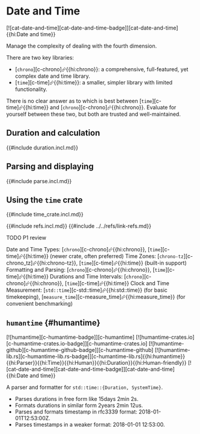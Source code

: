 # Date and Time

[![cat-date-and-time][cat-date-and-time-badge]][cat-date-and-time]{{hi:Date and time}}

Manage the complexity of dealing with the fourth dimension.

There are two key libraries:

- [`chrono`][c-chrono]⮳{{hi:chrono}}: a comprehensive, full-featured, yet complex date and time library.
- [`time`][c-time]⮳{{hi:time}}: a smaller, simpler library with limited functionality.

There is no clear answer as to which is best between [`time`][c-time]⮳{{hi:time}} and [`chrono`][c-chrono]⮳{{hi:chrono}}. Evaluate for yourself between these two, but both are trusted and well-maintained.

## Duration and calculation

{{#include duration.incl.md}}

## Parsing and displaying

{{#include parse.incl.md}}

## Using the `time` crate

{{#include time_crate.incl.md}}

{{#include refs.incl.md}}
{{#include ../../refs/link-refs.md}}

<div class="hidden">
TODO P1 review

Date and Time Types: [`chrono`][c-chrono]⮳{{hi:chrono}}, [`time`][c-time]⮳{{hi:time}} (newer crate, often preferred)
Time Zones: [`chrono-tz`][c-chrono_tz]⮳{{hi:chrono-tz}}, [`time`][c-time]⮳{{hi:time}} (built-in support)
Formatting and Parsing: [`chrono`][c-chrono]⮳{{hi:chrono}}, [`time`][c-time]⮳{{hi:time}}
Durations and Time Intervals: [`chrono`][c-chrono]⮳{{hi:chrono}}, [`time`][c-time]⮳{{hi:time}}
Clock and Time Measurement: [`std::time`][c-std::time]⮳{{hi:std::time}} (for basic timekeeping), [`measure_time`][c-measure_time]⮳{{hi:measure_time}} (for convenient benchmarking)

## `humantime` {#humantime}

[![humantime][c-humantime-badge]][c-humantime] [![humantime-crates.io][c-humantime-crates.io-badge]][c-humantime-crates.io] [![humantime-github][c-humantime-github-badge]][c-humantime-github] [![humantime-lib.rs][c-humantime-lib.rs-badge]][c-humantime-lib.rs]{{hi:humantime}}{{hi:Parser}}{{hi:Time}}{{hi:Human}}{{hi:Duration}}{{hi:Human-friendly}} [![cat-date-and-time][cat-date-and-time-badge]][cat-date-and-time]{{hi:Date and time}}

A parser and formatter for `std::time::{Duration, SystemTime}`.

- Parses durations in free form like 15days 2min 2s.
- Formats durations in similar form 2years 2min 12us.
- Parses and formats timestamp in rfc3339 format: 2018-01-01T12:53:00Z.
- Parses timestamps in a weaker format: 2018-01-01 12:53:00.

</div>
